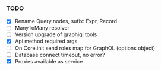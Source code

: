 ### TODO
 - [x] Rename Query nodes, sufix: Expr, Record
 - [ ] ManyToMany resolver
 - [ ] Version upgrade of graphiql tools
 - [x] Api method required args
 - [ ] On Core.init send roles map for GraphQL (options object)
 - [ ] Database connect timeout, no error?
 - [x] Proxies available as service